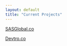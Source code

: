 ```yaml
---
layout: default
title: "Current Projects"
---
```




[SASGlobal.co](http://sasglobal.co/ "SAS Global") 

[Devtro.co](http://devtro.co/ "Devtro") 